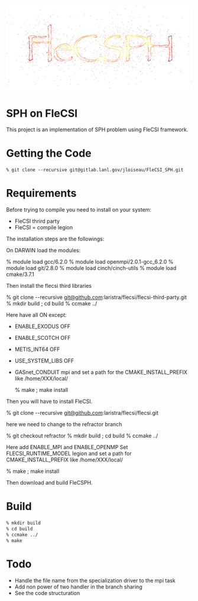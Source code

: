 ![logo](doc/flecsph_logo_bg.png)

# SPH on FleCSI 

This project is an implementation of SPH problem using FleCSI framework.

# Getting the Code 

    % git clone --recursive git@gitlab.lanl.gov/jloiseau/FleCSI_SPH.git

# Requirements

Before trying to compile you need to install on your system: 

- FleCSI thrird party
- FleCSI = compile legion

The installation steps are the followings: 

On DARWIN load the modules: 

  % module load gcc/6.2.0
  % module load openmpi/2.0.1-gcc_6.2.0
  % module load git/2.8.0
  % module load cinch/cinch-utils
  % module load cmake/3.7.1

Then install the flecsi third libraries

  % git clone --recursive git@github.com:laristra/flecsi/flecsi-third-party.git
  % mkdir build ; cd build
  % ccmake ../

Here have all ON except: 
- ENABLE_EXODUS OFF 
- ENABLE_SCOTCH OFF
- METIS_INT64 OFF
- USE_SYSTEM_LIBS OFF
- GASnet_CONDUIT mpi
and set a path for the CMAKE_INSTALL_PREFIX like /home/XXX/local/

  % make ; make install 

Then you will have to install FleCSI. 

  % git clone --recursive git@github.com:laristra/flecsi/flecsi.git

here we need to change to the refractor branch 

  % git checkout refractor 
  % mkdir build ; cd build 
  % ccmake ../

Here add ENABLE_MPI and ENABLE_OPENMP 
Set FLECSI_RUNTIME_MODEL legion
and set a path for CMAKE_INSTALL_PREFIX like /home/XXX/local/

  % make ; make install 

Then download and build FleCSPH.


# Build 

    % mkdir build
    % cd build 
    % ccmake ../ 
    % make 


# Todo 
- Handle the file name from the specialization driver to the mpi task 
- Add non power of two handler in the branch sharing
- See the code structuration 
